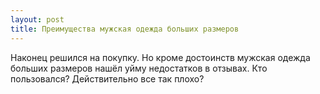 ```yaml
---
layout: post 
title: Преимущества мужская одежда больших размеров 
--- 
```

Наконец решился на покупку. Но кроме достоинств мужская одежда больших размеров нашёл уйму недостатков в отзывах. Кто пользовался? Действительно все так плохо?